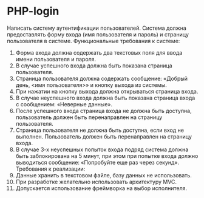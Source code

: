 # PHP-login

Написать систему аутентификации пользователей. Система должна предоставлять форму входа (имя
пользователя и пароль) и страницу пользователя в системе.
Функциональные требования к системе:
1. Форма входа должна содержать два текстовых поля для ввода имени пользователя и пароля.
2. В случае успешного входа должна быть показана страница пользователя.
3. Страница пользователя должна содержать сообщение: «Добрый день, <имя пользователя>» и
кнопку выхода из системы.
4. При нажатии на кнопку выхода должна открываться страница входа.
5. В случае неуспешного входа должна быть показана страница входа с сообщением: «Неверные
данные».
6. После успешного входа страница входа не должна быть доступна, пользователь должен быть
перенаправлен на страницу пользователя.
7. Страница пользователя не должна быть доступна, если вход не выполнен. Пользователь должен
быть перенаправлен на страницу входа.
8. В случае 3-х неуспешных попыток входа подряд система должна быть заблокирована на 5 минут,
при этом при попытке входа должно выводиться сообщение: «Попробуйте еще раз через <N>
секунд».
Требования к реализации:
1. Данные хранить в текстовом файле, базу данных не использовать.
2. При разработке желательно использовать архитектуру MVC.
3. Допускается использование фреймворка на выбор исполнителя.